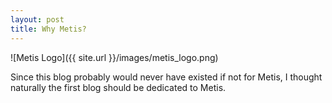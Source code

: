 ```yaml
---
layout: post
title: Why Metis?
---
```

![Metis Logo]({{ site.url }}/images/metis_logo.png)

Since this blog probably would never have existed if not for Metis, I thought naturally the first blog should be dedicated to Metis.


